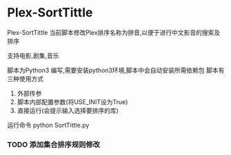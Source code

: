 # Plex-SortTittle
Plex-SortTittle
当前脚本修改Plex排序名称为拼音,以便于进行中文影音的搜索及排序

支持电影,剧集,音乐

脚本为Python3 编写,需要安装python3环境,脚本中会自动安装所需依赖包
脚本有三种使用方式
1. 外部传参
2. 脚本内部配置参数(将USE_INIT设为True)
3. 直接运行(会提示输入选择要排序的库)

运行命令 python SortTittle.py 

### TODO 添加集合排序规则修改
